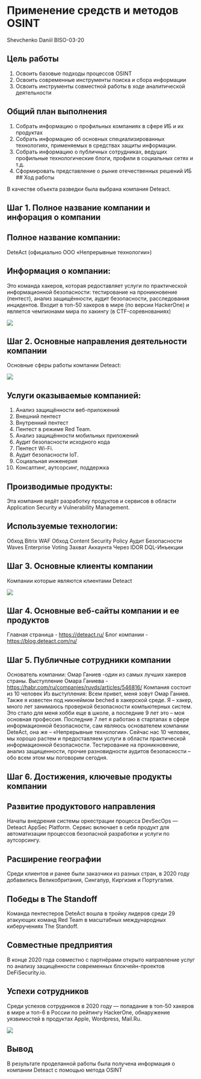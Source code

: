 # Применение средств и методов OSINT
Shevchenko Daniil BISO-03-20

## Цель работы

1.  Освоить базовые подходы процессов OSINT
2.  Освоить современные инструменты поиска и сбора информации
3.  Освоить инструменты совместной работы в ходе аналитической
    деятельности

## Общий план выполнения

1.  Собрать информацию о профильных компаниях в сфере ИБ и их продуктах
2.  Собрать информацию об основных специализированных технологиях,
    применяемых в средствах защиты информации.
3.  Собрать информацию о публичных сотрудниках, ведущих профильные
    технологические блоги, профили в социальных сетях и т.д.
4.  Сформировать представление о рынке отечественных решений ИБ \## Ход
    работы

В качестве объекта разведки была выбрана компания Deteact.

## Шаг 1. Полное название компании и инфорация о компании

## Полное название компании:

DeteAct (официально ООО «Непрерывные технологии»)

## Информация о компании:

Это команда хакеров, которая редоставляет услуги по практической
информационной безопасности: тестирование на проникновение (пентест),
анализ защищённости, аудит безопасности, расследования инцидентов.
Входит в топ-50 хакеров в мире (по версии HackerOne) и является
чемпионами мира по хакингу (в CTF-соревнованиях)

![](./Info.png)

## Шаг 2. Основные направления деятельности компании

Основные сферы работы компании Deteact:

![](./Sferi.png)

## Услуги оказываемые компанией:

1.  Анализ защищённости веб-приложений
2.  Внешний пентест
3.  Внутренний пентест
4.  Пентест в режиме Red Team.
5.  Анализ защищённости мобильных приложений
6.  Аудит безопасности исходного кода
7.  Пентест Wi-Fi.
8.  Аудит безопасности IoT.
9.  Социальная инженерия
10. Консалтинг, аутсорсинг, поддержка

## Производимые продукты:

Эта компания ведёт разработку продуктов и сервисов в области Application
Security и Vulnerability Management.

## Используемые технологии:

Обход Bitrix WAF Обход Content Security Policy Аудит Безопасности Waves
Enterprise Voting Захват Аккаунта Через IDOR DQL-Инъекции

## Шаг 3. Основные клиенты компании

Компании которые являются клиентами Deteact

![](./Klienti.png)

## Шаг 4. Основные веб-сайты компании и ее продуктов

Главная страница - https://deteact.ru/ Блог компании -
https://blog.deteact.com/ru/

## Шаг 5. Публичные сотрудники компании

Основатель компании: Омар Ганиев -один из самых лучших хакеров страны.
Выступление Омара Ганиева -
https://habr.com/ru/companies/ruvds/articles/546816/ Компания состоит из
10 человек Из выступления: Всем привет, меня зовут Омар Ганиев. Также я
известен под никнеймом beched в хакерской среде. Я – хакер, много лет
занимаюсь проверкой безопасности компьютерных систем. Это стало для меня
хобби еще в школе, а последние 9 лет это – моя основная профессия.
Последние 7 лет я работаю в стартапах в сфере информационной
безопасности, сам являюсь основателем компании DeteAct, она же –
«Непрерывные технологии». Сейчас нас 10 человек, мы хорошо растем и
предоставляем услуги в области практической информационной безопасности.
Тестирование на проникновение, анализ защищенности, прочие разновидности
аудитов безопасности – обо всем этом мы поговорим сегодня.

## Шаг 6. Достижения, ключевые продукты компании

## Развитие продуктового направления

Начаты внедрения системы оркестрации процесса DevSecOps — Deteact AppSec
Platform. Сервис включает в себя продукт для автоматизации процессов
безопасной разработки и услуги по аутсорсингу.

## Расширение географии

Среди клиентов и ранее были заказчики из разных стран, в 2020 году
добавились Великобритания, Сингапур, Киргизия и Португалия.

## Победы в The Standoff

Команда пентестеров DeteAct вошла в тройку лидеров среди 29 атакующих
команд Red Team в масштабных международных киберучениях The Standoff.

## Совместные предприятия

В конце 2020 года совместно с партнёрами открыто направление услуг по
анализу защищённости современных блокчейн-проектов DeFiSecurity.io.

## Успехи сотрудников

Среди успехов сотрудников в 2020 году — попадание в топ-50 хакеров в
мире и топ-6 в России по рейтингу HackerOne, обнаружение уязвимостей в
продуктах Apple, Wordpress, Mail.Ru.

![](./Product.png)

## Вывод

В результате проделанной работы была получена информация о компании
Deteact с помощью метода OSINT
